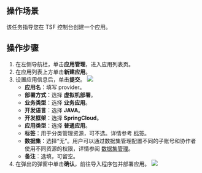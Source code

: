 ## 操作场景

该任务指导您在 TSF 控制台创建一个应用。

## 操作步骤

1. 在左侧导航栏，单击**应用管理**，进入应用列表页。
2. 在应用列表上方单击**新建应用**。
3. 设置应用信息后，单击**提交**。
	 ![](https://main.qcloudimg.com/raw/80896fe8f5f00e7715d55443faf6c7f0.png)
   - **应用名**：填写 provider。
   - **部署方式**：选择 **虚拟机部署**。
   - **业务类型**：选择 **业务应用**。
   - **开发语言**：选择 **JAVA**。
   - **开发框架**：选择 **SpringCloud**。
   - **应用类型**：选择 **普通应用**。
   - **标签**：用于分类管理资源，可不选。详情参考 [标签](https://cloud.tencent.com/document/product/649/53869)。
   - **数据集**：选择“无”。用户可以通过数据集管理配置不同的子账号和协作者使用不同资源的权限，详情参阅 [数据集管理](https://cloud.tencent.com/document/product/649/38326)。
   - **备注**：选填，可留空。
4. 在弹出的弹窗中单击**确认**，前往导入程序包并部署应用。
 ![](https://main.qcloudimg.com/raw/dc94ae6cf1becd740d0efef22ee357da.png)

